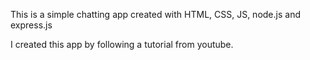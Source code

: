 This is a simple chatting app created with HTML, CSS, JS, node.js and express.js

I created this app by following a tutorial from youtube.

